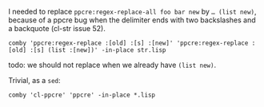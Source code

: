 
I needed to replace `ppcre:regex-replace-all foo bar new` by `… (list new)`, because of a ppcre bug when the delimiter ends with two backslashes and a backquote (cl-str issue 52).

    comby 'ppcre:regex-replace :[old] :[s] :[new]' 'ppcre:regex-replace :[old] :[s] (list :[new])' -in-place str.lisp

todo: we should not replace when we already have `(list new)`.


Trivial, as a `sed`:

    comby 'cl-ppcre' 'ppcre' -in-place *.lisp